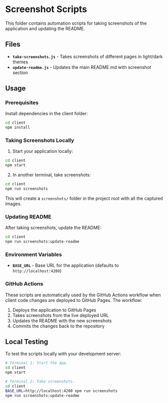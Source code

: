 # Screenshot Scripts

This folder contains automation scripts for taking screenshots of the application and updating the README.

## Files

- **`take-screenshots.js`** - Takes screenshots of different pages in light/dark themes
- **`update-readme.js`** - Updates the main README.md with screenshot section

## Usage

### Prerequisites

Install dependencies in the client folder:
```bash
cd client
npm install
```

### Taking Screenshots Locally

1. Start your application locally:
```bash
cd client
npm start
```

2. In another terminal, take screenshots:
```bash
cd client
npm run screenshots
```

This will create a `screenshots/` folder in the project root with all the captured images.

### Updating README

After taking screenshots, update the README:
```bash
cd client
npm run screenshots:update-readme
```

### Environment Variables

- **`BASE_URL`** - Base URL for the application (defaults to `http://localhost:4200`)

### GitHub Actions

These scripts are automatically used by the GitHub Actions workflow when client code changes are deployed to GitHub Pages. The workflow:

1. Deploys the application to GitHub Pages
2. Takes screenshots from the live deployed URL
3. Updates the README with the new screenshots
4. Commits the changes back to the repository

## Local Testing

To test the scripts locally with your development server:

```bash
# Terminal 1: Start the app.
cd client
npm start

# Terminal 2: Take screenshots.
cd client
BASE_URL=http://localhost:4200 npm run screenshots
npm run screenshots:update-readme
```
